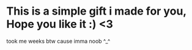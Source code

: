 # This is a simple gift i made for you, Hope you like it :) <3
took me weeks btw cause imma noob ^_^

